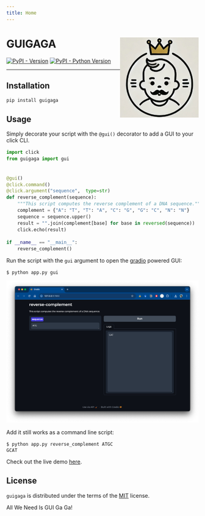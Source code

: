 ```yaml
---
title: Home
---
```

# GUIGAGA <img src='images/logo.jpg' align="right" height="210" />

[![PyPI - Version](https://img.shields.io/pypi/v/guigaga.svg)](https://pypi.org/project/guigaga)
[![PyPI - Python Version](https://img.shields.io/pypi/pyversions/guigaga.svg)](https://pypi.org/project/guigaga)

-----

## Installation

```console
pip install guigaga
```

## Usage

Simply decorate your script with the `@gui()` decorator to add a GUI to your click CLI.

```python
import click
from guigaga import gui


@gui()
@click.command()
@click.argument("sequence",  type=str)
def reverse_complement(sequence):
    """This script computes the reverse complement of a DNA sequence."""
    complement = {"A": "T", "T": "A", "C": "G", "G": "C", "N": "N"}
    sequence = sequence.upper()
    result = "".join(complement[base] for base in reversed(sequence))
    click.echo(result)

if __name__ == "__main__":
    reverse_complement()
```

Run the script with the `gui` argument to open the [gradio](https://www.gradio.app/) powered GUI:

```console
$ python app.py gui
```

![GUI](images/reverse_complement_gui.png)

Add it still works as a command line script:
```console
$ python app.py reverse_complement ATGC
GCAT
```

Check out the live demo [here](https://colab.research.google.com/gist/Wytamma/d2856c9258258f354e99c7eedffe6b07/guigaga.ipynb).

## License

`guigaga` is distributed under the terms of the [MIT](https://spdx.org/licenses/MIT.html) license.

All We Need Is GUI Ga Ga!